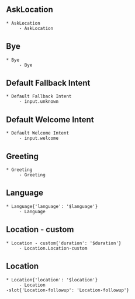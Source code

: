 
## AskLocation
    * AskLocation 
         - AskLocation
    
## Bye
    * Bye 
         - Bye
    
## Default Fallback Intent
    * Default Fallback Intent 
         - input.unknown
    
## Default Welcome Intent
    * Default Welcome Intent 
         - input.welcome
    
## Greeting
    * Greeting 
         - Greeting
    
## Language
    * Language{'language': '$language'} 
         - Language
    
## Location - custom
    * Location - custom{'duration': '$duration'} 
         - Location.Location-custom
    
## Location
    * Location{'location': '$location'} 
         - Location
    -slot{'Location-followup': 'Location-followup'}
